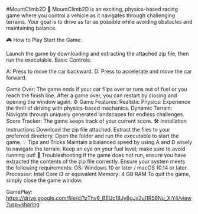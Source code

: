 #MountClimb2D 🚗
MountClimb2D is an exciting, physics-based racing game where you control a vehicle as it navigates through challenging terrains. Your goal is to drive as far as possible while avoiding obstacles and maintaining balance.

🎮 How to Play
Start the Game:

Launch the game by downloading and extracting the attached zip file, then run the executable.
Basic Controls:

A: Press to move the car backward.
D: Press to accelerate and move the car forward.

Game Over:
The game ends if your car flips over or runs out of fuel or you reach the finish line. After a game over, you can restart by closing and opening the window again.
⚙️ Game Features:
Realistic Physics: Experience the thrill of driving with physics-based mechanics.
Dynamic Terrain: Navigate through uniquely generated landscapes for endless challenges.
Score Tracker: The game keeps track of your current score.
🛠️ Installation Instructions
Download the zip file attached.
Extract the files to your preferred directory.
Open the folder and run the executable to start the game.
💡 Tips and Tricks
Maintain a balanced speed by using A and D wisely to navigate the terrain.
Keep an eye on your fuel level; make sure to avoid running out!
🔧 Troubleshooting
If the game does not run, ensure you have extracted the contents of the zip file correctly.
Ensure your system meets the following requirements:
OS: Windows 10 or later / macOS 10.14 or later
Processor: Intel Core i3 or equivalent
Memory: 4 GB RAM
To quit the game, simply close the game window.

GamePlay: https://drive.google.com/file/d/1zThv6_BEUc18Jy8gJx2uI1R56Nu_XiY4/view?usp=sharing
